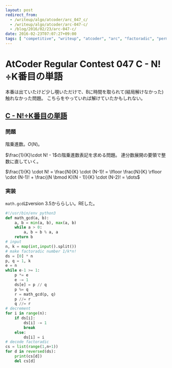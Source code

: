 ```yaml
---
layout: post
redirect_from:
  - /writeup/algo/atcoder/arc_047_c/
  - /writeup/algo/atcoder/arc-047-c/
  - /blog/2016/02/23/arc-047-c/
date: 2016-02-23T07:07:27+09:00
tags: [ "competitive", "writeup", "atcoder", "arc", "factoradic", "permutation" ]
---
```


# AtCoder Regular Contest 047 C - N!÷K番目の単語

本番は出ていたけど少し覗いただけで、Bに時間を取られて(結局解けなかった)触れなかった問題。
こちらをやっていれば解けていたかもしれない。

## [C - N!÷K番目の単語](https://beta.atcoder.jp/contests/arc047/tasks/arc047_c)

### 問題

階乗進数。$O(N)$。

$\frac{1}{K}\cdot N! - 1$の階乗進数表記を求める問題。
連分数展開の要領で整数に直していく。

$\frac{1}{K} \cdot N! = \frac{N}{K} \cdot (N-1)! = \lfloor \frac{N}{K} \rfloor \cdot (N-1)! + \frac{(N \bmod K)(N - 1)}{K} \cdot (N-2)! = \dots$

### 実装

`math.gcd`はversion 3.5かららしい。REした。

``` python
#!/usr/bin/env python3
def math_gcd(a, b):
    a, b = min(a, b), max(a, b)
    while a > 0:
        a, b = b % a, a
    return b
# input
n, k = map(int,input().split())
# make factoradic number 1/k*n!
ds = [0] * n
p, q = 1, k
e = n
while e-1 >= 1:
    p *= e
    e -= 1
    ds[e] = p // q
    p %= q
    r = math_gcd(p, q)
    p //= r
    q //= r
# decrement
for i in range(n):
    if ds[i]:
        ds[i] -= 1
        break
    else:
        ds[i] = i
# decode factoradic
cs = list(range(1,n+1))
for d in reversed(ds):
    print(cs[d])
    del cs[d]
```
